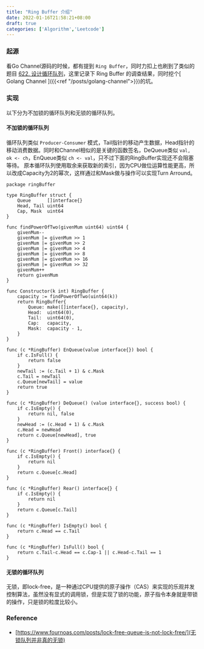 ```yaml
---
title: "Ring Buffer 介绍"
date: 2022-01-16T21:58:21+08:00
draft: true
categories: ['Algorithm','Leetcode']
---
```


### 起源
看Go Channel源码的时候，都有提到 `Ring Buffer`，同时力扣上也刷到了类似的题目 [622. 设计循环队列](https://leetcode-cn.com/problems/design-circular-queue/)，这里记录下 Ring Buffer 的调查结果，同时挖个[ Golang Channel ]({{<ref "/posts/golang-channel">}})的坑。


### 实现
以下分为不加锁的循环队列和无锁的循环队列。

#### 不加锁的循环队列
循环队列类似 `Producer-Consumer` 模式，Tail指针的移动产生数据，Head指针的移动消费数据。同时和Channel相似的是关键的函数签名，DeQueue类似 `val, ok <- ch`，EnQueue类似 `ch <- val`，只不过下面的RingBuffer实现还不会阻塞等待。
原本循环队列使用取余来获取新的索引，因为CPU做位运算性能更高，所以改成Capacity为2的幂次，这样通过和Mask做与操作可以实现Turn Arround。

```
package ringBuffer

type RingBuffer struct {
	Queue      []interface{}
	Head, Tail uint64
	Cap, Mask  uint64
}

func findPowerOfTwo(givenMum uint64) uint64 {
	givenMum--
	givenMum |= givenMum >> 1
	givenMum |= givenMum >> 2
	givenMum |= givenMum >> 4
	givenMum |= givenMum >> 8
	givenMum |= givenMum >> 16
	givenMum |= givenMum >> 32
	givenMum++
	return givenMum
}

func Constructor(k int) RingBuffer {
	capacity := findPowerOfTwo(uint64(k))
	return RingBuffer{
		Queue: make([]interface{}, capacity),
		Head:  uint64(0),
		Tail:  uint64(0),
		Cap:   capacity,
		Mask:  capacity - 1,
	}
}

func (c *RingBuffer) EnQueue(value interface{}) bool {
	if c.IsFull() {
		return false
	}
	newTail := (c.Tail + 1) & c.Mask
	c.Tail = newTail
	c.Queue[newTail] = value
	return true
}

func (c *RingBuffer) DeQueue() (value interface{}, success bool) {
	if c.IsEmpty() {
		return nil, false
	}
	newHead := (c.Head + 1) & c.Mask
	c.Head = newHead
	return c.Queue[newHead], true
}

func (c *RingBuffer) Front() interface{} {
	if c.IsEmpty() {
		return nil
	}
	return c.Queue[c.Head]
}

func (c *RingBuffer) Rear() interface{} {
	if c.IsEmpty() {
		return nil
	}
	return c.Queue[c.Tail]
}

func (c *RingBuffer) IsEmpty() bool {
	return c.Head == c.Tail
}

func (c *RingBuffer) IsFull() bool {
	return c.Tail-c.Head == c.Cap-1 || c.Head-c.Tail == 1
}
```

#### 无锁的循环队列
无锁，即lock-free，是一种通过CPU提供的原子操作（CAS）来实现的乐观并发控制算法，虽然没有显式的调用锁，但是实现了锁的功能，原子指令本身就是带锁的操作，只是锁的粒度比较小。




### Reference
* [https://www.fournoas.com/posts/lock-free-queue-is-not-lock-free/](无锁队列并非真的无锁)
